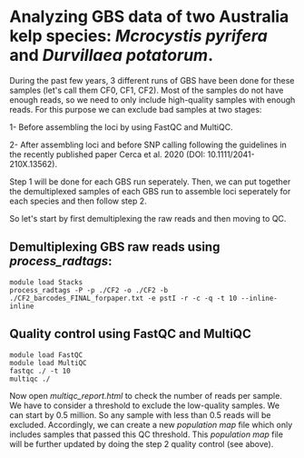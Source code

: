 # Analyzing GBS data of two Australia kelp species: *Mcrocystis pyrifera* and *Durvillaea potatorum*.

During the past few years, 3 different runs of GBS have been done for these samples (let's call them CF0, CF1, CF2).
Most of the samples do not have enough reads, so we need to only include high-quality samples with enough reads. For this purpose we can exclude bad samples at two stages:

1- Before assembling the loci by using FastQC and MultiQC.

2- After assembling loci and before SNP calling following the guidelines in the recently published paper Cerca et al. 2020 (DOI: 10.1111/2041-210X.13562).

Step 1 will be done for each GBS run seperately. Then, we can put together the demultiplexed samples of each GBS run to assemble loci seperately for each species and then follow step 2.

So let's start by first demultiplexing the raw reads and then moving to QC.

## Demultiplexing GBS raw reads using *process_radtags*:

```
module load Stacks
process_radtags -P -p ./CF2 -o ./CF2 -b ./CF2_barcodes_FINAL_forpaper.txt -e pstI -r -c -q -t 10 --inline-inline
```

## Quality control using FastQC and MultiQC

```
module load FastQC
module load MultiQC
fastqc ./ -t 10
multiqc ./
```

Now open *multiqc_report.html* to check the number of reads per sample. We have to consider a threshold to exclude the low-quality samples. We can start by 0.5 million.
So any sample with less than 0.5 reads will be excluded. Accordingly, we can create a new *population map* file which only includes samples that passed this QC threshold. This *population map* file will be further updated by doing the step 2 quality control (see above).
